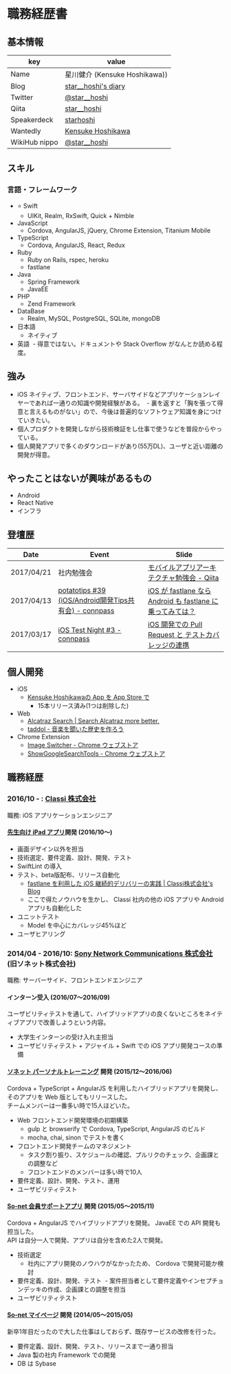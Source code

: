 # 職務経歴書

## 基本情報

|key|value|
|---|-----|
|Name|星川健介 (Kensuke Hoshikawa))|
|Blog|[star\_\_hoshi's diary](http://starhoshi.hatenablog.com/)|
|Twitter|[@star\_\_hoshi](https://twitter.com/star__hoshi)|
|Qiita|[star\_\_hoshi](http://qiita.com/star__hoshi)|
|Speakerdeck|[starhoshi](https://speakerdeck.com/starhoshi)|
|Wantedly|[Kensuke Hoshikawa](https://www.wantedly.com/users/300300)|
|WikiHub nippo|[@star\_\_hoshi](https://wikihub.io/@star__hoshi)|

## スキル

### 言語・フレームワーク

- :star: Swift
  - UIKit, Realm, RxSwift, Quick + Nimble
- JavaScript
  - Cordova, AngularJS, jQuery, Chrome Extension, Titanium Mobile
- TypeScript
  - Cordova, AngularJS, React, Redux
- Ruby
  - Ruby on Rails, rspec, heroku
  - fastlane
- Java
  - Spring Framework
  - JavaEE
- PHP
  - Zend Framework
- DataBase
  - Realm, MySQL, PostgreSQL, SQLite, mongoDB
- 日本語
  - ネイティブ
- 英語
  - 得意ではない。ドキュメントや Stack Overflow がなんとか読める程度。

## 強み

- iOS ネイティブ、フロントエンド、サーバサイドなどアプリケーションレイヤーであれば一通りの知識や開発経験がある。
  - 裏を返すと「胸を張って得意と言えるものがない」ので、今後は普遍的なソフトウェア知識を身につけていきたい。
- 個人プロダクトを開発しながら技術検証をし仕事で使うなどを普段からやっている。
- 個人開発アプリで多くのダウンロードがあり(55万DL)、ユーザと近い距離の開発が得意。

## やったことはないが興味があるもの

- Android
- React Native
- インフラ

## 登壇歴

|Date|Event|Slide|
|---|-----|-----|
|2017/04/21|社内勉強会|[モバイルアプリアーキテクチャ勉強会 \- Qiita](http://qiita.com/star__hoshi/items/f28095542f56a1b05e34)|
|2017/04/13|[potatotips \#39 \(iOS/Android開発Tips共有会\) \- connpass](https://potatotips.connpass.com/event/51176/)|[iOS が fastlane なら Android も fastlane に乗ってみては？](https://speakerdeck.com/starhoshi/ios-ga-fastlane-nara-android-mo-fastlane-nicheng-tutemiteha)|
|2017/03/17|[iOS Test Night \#3 \- connpass](https://testnight.connpass.com/event/49561/)|[iOS 開発での Pull Request と テストカバレッジの連携](https://speakerdeck.com/starhoshi/ios-kai-fa-defalse-pull-request-to-tesutokabaretuzifalselian-xi)|

## 個人開発

- iOS
  - [Kensuke Hoshikawaの App を App Store で](https://itunes.apple.com/jp/developer/kensuke-hoshikawa/id733552122)
    - 15本リリース済み(1つは削除した)
- Web
  - [Alcatraz Search \| Search Alcatraz more better\.](http://starhoshi.github.io/AlcatrazSearch/)
  - [taddol \- 音楽を聞いた歴史を作ろう](https://taddol.me/)
- Chrome Extension
  - [Image Switcher \- Chrome ウェブストア](https://chrome.google.com/webstore/detail/image-switcher/agbenbfomghnjfbelmoeplkjcflogomb)
  - [ShowGoogleSearchTools \- Chrome ウェブストア](https://chrome.google.com/webstore/detail/showgooglesearchtools/pnmpofbbcjfnogogdnebahojecpfdkal)

## 職務経歴

### 2016/10 - : [Classi 株式会社](https://classi.jp/corporate/)

職務: iOS アプリケーションエンジニア

#### [先生向け iPad アプリ](https://itunes.apple.com/jp/app/classi%E5%85%88%E7%94%9F%E7%94%A8/id1171324456?mt=8)開発 (2016/10〜)

- 画面デザイン以外を担当
- 技術選定、要件定義、設計、開発、テスト
- SwiftLint の導入
- テスト、beta版配布、リリース自動化
  - [fastlane を利用した iOS 継続的デリバリーの実践 \| Classi株式会社's Blog](https://www.wantedly.com/companies/classi/post_articles/57007)
  - ここで得たノウハウを生かし、 Classi 社内の他の iOS アプリや Android アプリも自動化した
- ユニットテスト
  - Model を中心にカバレッジ45%ほど
- ユーザヒアリング

### 2014/04 - 2016/10: [Sony Network Communications 株式会社](https://www.sonynetwork.co.jp/) (旧ソネット株式会社)

職務: サーバーサイド、フロントエンドエンジニア

#### インターン受入 (2016/07〜2016/09)

ユーザビリティテストを通して、ハイブリッドアプリの良くないところをネイティブアプリで改善しようという内容。

- 大学生インターンの受け入れ主担当
- ユーザビリティテスト + アジャイル + Swift での iOS アプリ開発コースの準備

#### [ソネット パーソナルトレーニング](http://www.so-net.ne.jp/training/sonetore/) 開発 (2015/12〜2016/06)

Cordova + TypeScript + AngularJS を利用したハイブリッドアプリを開発し、そのアプリを Web 版としてもリリースした。  
チームメンバーは一番多い時で15人ほどいた。

- Web フロントエンド開発環境の初期構築
  - gulp と browserify で Cordova, TypeScript, AngularJS のビルド
  - mocha, chai, sinon でテストを書く
- フロントエンド開発チームのマネジメント
  - タスク割り振り、スケジュールの確認、プルリクのチェック、企画課との調整など
  - フロントエンドのメンバーは多い時で10人
- 要件定義、設計、開発、テスト、運用
- ユーザビリティテスト

#### [So\-net 会員サポートアプリ](http://www.so-net.ne.jp/support/app/index.html) 開発 (2015/05〜2015/11)

Cordova + AngularJS でハイブリッドアプリを開発。 JavaEE での API 開発も担当した。  
API は自分一人で開発、アプリは自分を含めた2人で開発。

- 技術選定
  - 社内にアプリ開発のノウハウがなかったため、 Cordova で開発可能か検討
- 要件定義、設計、開発、テスト
  - 案件担当者として要件定義やインセプチョンデッキの作成、企画課との調整を担当
- ユーザビリティテスト

#### [So\-net マイページ](http://www.so-net.ne.jp/mypage/) 開発 (2014/05〜2015/05)

新卒1年目だったので大した仕事はしておらず、既存サービスの改修を行った。

- 要件定義、設計、開発、テスト、リリースまで一通り担当
- Java 製の社内 Framework での開発
- DB は Sybase
